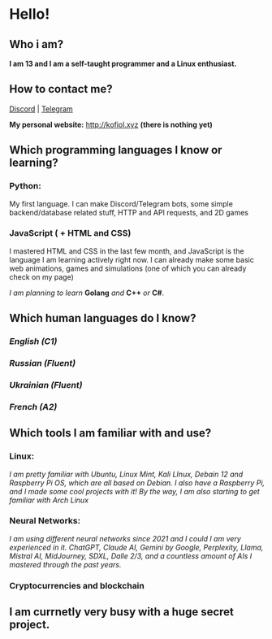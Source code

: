 # Hello!

## Who i am?
**I am 13 and I am a self-taught programmer and a Linux enthusiast.**

## How to contact me?

[Discord](https://discord.com/users/1231256479731023892) | [Telegram](https://t.me/kofiol)

**My personal website:** http://kofiol.xyz **(there is nothing yet)**

## Which programming languages I know or learning?

### Python:
My first language. I can make Discord/Telegram bots, some simple backend/database related stuff, HTTP and API requests, and 2D games

### JavaScript ( + HTML and CSS)
I mastered HTML and CSS in the last few month, and JavaScript is the language I am learning actively right now. I can already make some basic web animations, games and simulations (one of which you can already check on my page)

*I am planning to learn* **Golang** *and* **C++** *or* **C#**.

## Which human languages do I know?

### *English (C1)*
### *Russian (Fluent)*
### *Ukrainian (Fluent)*
### *French (A2)*

## Which tools I am familiar with and use?

### **Linux:** 
*I am pretty familiar with Ubuntu, Linux Mint, Kali LInux, Debain 12 and Raspberry Pi OS, which are all based on Debian. I also have a Raspberry Pi, and I made some cool projects with it! By the way, I am also starting to get familiar with Arch Linux*
### 
### **Neural Networks:** 
*I am using different neural networks since 2021 and I could I am very experienced in it. ChatGPT, Claude AI, Gemini by Google, Perplexity, Llama, Mistral AI, MidJourney, SDXL, Dalle 2/3, and a countless amount of AIs I mastered through the past years.*
### **Cryptocurrencies and blockchain**

## I am currnetly very busy with a huge secret project.
